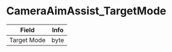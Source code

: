 # CameraAimAssist_TargetMode

<table><thead><tr><th>Field</th><th>Info</th></tr></thead><tbody>
<tr><td>Target Mode</td><td>byte</td></tr>
</tbody></table>